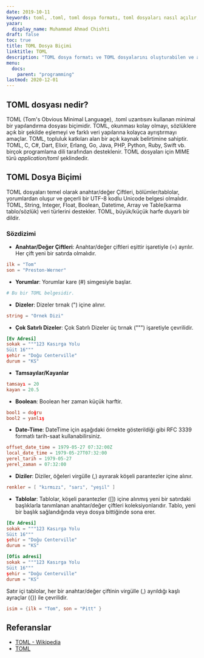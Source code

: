 ```yaml
---
date: 2019-10-11
keywords: toml, .toml, toml dosya formatı, toml dosyaları nasıl açılır, .toml uzantısı, toml uzantısı
yazar:
  display_name: Muhammad Ahmad Chishti
draft: false
toc: true
title: TOML Dosya Biçimi
linktitle: TOML
description: "TOML dosya formatı ve TOML dosyalarını oluşturabilen ve açabilen API'ler hakkında bilgi edinin."
menu:
  docs:
    parent: "programming"
lastmod: 2020-12-01
---
```


## TOML dosyası nedir? ##

TOML (Tom's Obvious Minimal Language), .toml uzantısını kullanan minimal bir yapılandırma dosyası biçimidir. TOML, okunması kolay olmayı, sözlüklere açık bir şekilde eşlemeyi ve farklı veri yapılarına kolayca ayrıştırmayı amaçlar. TOML, topluluk katkıları alan bir açık kaynak belirtimine sahiptir. TOML, C, C#, Dart, Elixir, Erlang, Go, Java, PHP, Python, Ruby, Swift vb. birçok programlama dili tarafından desteklenir. TOML dosyaları için MIME türü *application/toml* şeklindedir.


## TOML Dosya Biçimi ##

TOML dosyaları temel olarak anahtar/değer Çiftleri, bölümler/tablolar, yorumlardan oluşur ve geçerli bir UTF-8 kodlu Unicode belgesi olmalıdır. TOML, String, Integer, Float, Boolean, Datetime, Array ve Table(karma tablo/sözlük) veri türlerini destekler. TOML, büyük/küçük harfe duyarlı bir dildir.

### Sözdizimi ###

- **Anahtar/Değer Çiftleri**: Anahtar/değer çiftleri eşittir işaretiyle (=) ayrılır. Her çift yeni bir satırda olmalıdır.

```toml
ilk = "Tom"
son = "Preston-Werner"
```

- **Yorumlar**: Yorumlar kare (#) simgesiyle başlar.

```toml
# Bu bir TOML belgesidir.
```

- **Dizeler**: Dizeler tırnak (") içine alınır.

```toml
string = "Örnek Dizi"
```

- **Çok Satırlı Dizeler**: Çok Satırlı Dizeler üç tırnak (""") işaretiyle çevrilidir.

```toml
[Ev Adresi]
sokak = """123 Kasırga Yolu
Süit 16"""
şehir = "Doğu Centerville"
durum = "KS"
```

- **Tamsayılar/Kayanlar**

```toml
tamsayı = 20
kayan = 20.5
```

- **Boolean**: Boolean her zaman küçük harftir.

```toml
bool1 = doğru
bool2 = yanlış
```

- **Date-Time**: DateTime için aşağıdaki örnekte gösterildiği gibi RFC 3339 formatlı tarih-saat kullanabilirsiniz.

```toml
offset_date_time = 1979-05-27 07:32:00Z
local_date_time = 1979-05-27T07:32:00
yerel_tarih = 1979-05-27
yerel_zaman = 07:32:00
```

- **Diziler**: Diziler, öğeleri virgülle (,) ayırarak köşeli parantezler içine alınır.

```toml
renkler = [ "kırmızı", "sarı", "yeşil" ]
```

- **Tablolar**: Tablolar, köşeli parantezler ([]) içine alınmış yeni bir satırdaki başlıklarla tanımlanan anahtar/değer çiftleri koleksiyonlarıdır. Tablo, yeni bir başlık sağlandığında veya dosya bittiğinde sona erer.

```toml
[Ev Adresi]
sokak = """123 Kasırga Yolu
Süit 16"""
şehir = "Doğu Centerville"
durum = "KS"

[Ofis adresi]
sokak = """123 Kasırga Yolu
Süit 16"""
şehir = "Doğu Centerville"
durum = "KS"
```

Satır içi tablolar, her bir anahtar/değer çiftinin virgülle (,) ayrıldığı kaşlı ayraçlar ({}) ile çevrilidir.

```toml
isim = {ilk = "Tom", son = "Pitt" }
```

## Referanslar ##

- [TOML - Wikipedia](https://en.wikipedia.org/wiki/TOML)
- [TOML](https://toml.io/en/)

